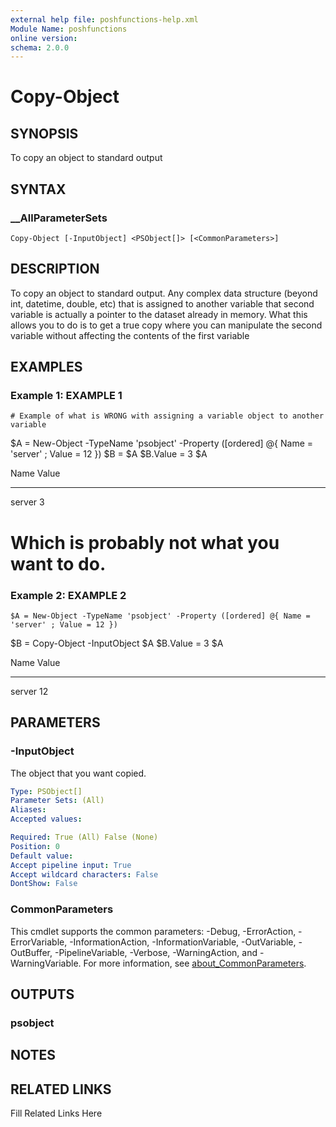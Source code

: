 ```yaml
---
external help file: poshfunctions-help.xml
Module Name: poshfunctions
online version: 
schema: 2.0.0
---
```


# Copy-Object

## SYNOPSIS

To copy an object to standard output

## SYNTAX

### __AllParameterSets

```
Copy-Object [-InputObject] <PSObject[]> [<CommonParameters>]
```

## DESCRIPTION

To copy an object to standard output.
Any complex data structure (beyond int, datetime, double, etc)
that is assigned to another variable that second variable is actually a pointer to the dataset
already in memory.
What this allows you to do is to get a true copy where you can manipulate the
second variable without affecting the contents of the first variable


## EXAMPLES

### Example 1: EXAMPLE 1

```
# Example of what is WRONG with assigning a variable object to another variable
```

$A = New-Object -TypeName 'psobject' -Property ([ordered] @{ Name = 'server' ; Value = 12 })
$B = $A
$B.Value = 3
$A

Name   Value
----   -----
server     3

# Which is probably not what you want to do.





### Example 2: EXAMPLE 2

```
$A = New-Object -TypeName 'psobject' -Property ([ordered] @{ Name = 'server' ; Value = 12 })
```

$B = Copy-Object -InputObject $A
$B.Value = 3
$A

Name   Value
----   -----
server    12






## PARAMETERS

### -InputObject

The object that you want copied.

```yaml
Type: PSObject[]
Parameter Sets: (All)
Aliases: 
Accepted values: 

Required: True (All) False (None)
Position: 0
Default value: 
Accept pipeline input: True
Accept wildcard characters: False
DontShow: False
```


### CommonParameters

This cmdlet supports the common parameters: -Debug, -ErrorAction, -ErrorVariable, -InformationAction, -InformationVariable, -OutVariable, -OutBuffer, -PipelineVariable, -Verbose, -WarningAction, and -WarningVariable. For more information, see [about_CommonParameters](http://go.microsoft.com/fwlink/?LinkID=113216).

## OUTPUTS

### psobject



## NOTES



## RELATED LINKS

Fill Related Links Here

